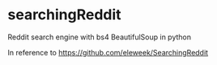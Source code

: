 # searchingReddit

Reddit search engine with bs4 BeautifulSoup in python

In reference to https://github.com/eleweek/SearchingReddit
